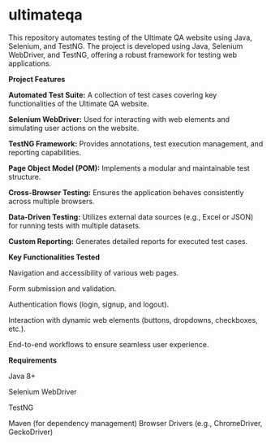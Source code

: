 # ultimateqa
This repository automates testing of the Ultimate QA website using Java, Selenium, and TestNG.
The project is developed using Java, Selenium WebDriver, and TestNG, offering a robust framework for testing web applications.


****Project Features****

**Automated Test Suite:** A collection of test cases covering key functionalities of the Ultimate QA website.

**Selenium WebDriver:** Used for interacting with web elements and simulating user actions on the website.

**TestNG Framework:** Provides annotations, test execution management, and reporting capabilities.

**Page Object Model (POM):** Implements a modular and maintainable test structure.

**Cross-Browser Testing:** Ensures the application behaves consistently across multiple browsers.

**Data-Driven Testing:** Utilizes external data sources (e.g., Excel or JSON) for running tests with multiple datasets.

**Custom Reporting:** Generates detailed reports for executed test cases.

****Key Functionalities Tested****

Navigation and accessibility of various web pages.

Form submission and validation.

Authentication flows (login, signup, and logout).

Interaction with dynamic web elements (buttons, dropdowns, checkboxes, etc.).

End-to-end workflows to ensure seamless user experience.


**Requirements**

Java 8+

Selenium WebDriver

TestNG

Maven (for dependency management)
Browser Drivers (e.g., ChromeDriver, GeckoDriver)
